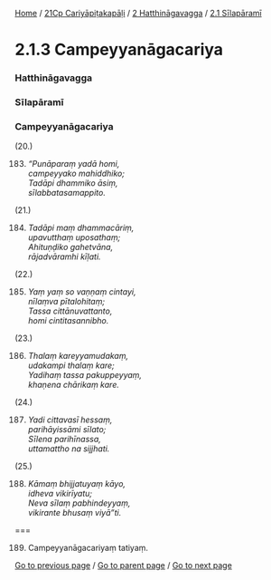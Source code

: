 
[Home](/) / [21Cp Cariyāpiṭakapāḷi](/tipitaka/21Cp.md) / [2 Hatthināgavagga](/tipitaka/21Cp/2.md) / [2.1 Sīlapāramī](/tipitaka/21Cp/2/2.1.md)

# 2.1.3 Campeyyanāgacariya

### Hatthināgavagga

### Sīlapāramī

### Campeyyanāgacariya

(20.)

183. _“Punāparaṃ yadā homi,_  
_campeyyako mahiddhiko;_  
_Tadāpi dhammiko āsiṃ,_  
_sīlabbatasamappito._  


(21.)

184. _Tadāpi maṃ dhammacāriṃ,_  
_upavutthaṃ uposathaṃ;_  
_Ahituṇḍiko gahetvāna,_  
_rājadvāramhi kīḷati._  


(22.)

185. _Yaṃ yaṃ so vaṇṇaṃ cintayi,_  
_nīlaṃva pītalohitaṃ;_  
_Tassa cittānuvattanto,_  
_homi cintitasannibho._  


(23.)

186. _Thalaṃ kareyyamudakaṃ,_  
_udakampi thalaṃ kare;_  
_Yadihaṃ tassa pakuppeyyaṃ,_  
_khaṇena chārikaṃ kare._  


(24.)

187. _Yadi cittavasī hessaṃ,_  
_parihāyissāmi sīlato;_  
_Sīlena parihīnassa,_  
_uttamattho na sijjhati._  


(25.)

188. _Kāmaṃ bhijjatuyaṃ kāyo,_  
_idheva vikirīyatu;_  
_Neva sīlaṃ pabhindeyyaṃ,_  
_vikirante bhusaṃ viyā”ti._  


===

189. Campeyyanāgacariyaṃ tatiyaṃ.



[Go to previous page](/tipitaka/21Cp/2/2.1/2.1.2.md) / [Go to parent page](/tipitaka/21Cp/2/2.1.md) / [Go to next page](/tipitaka/21Cp/2/2.1/2.1.4.md)



